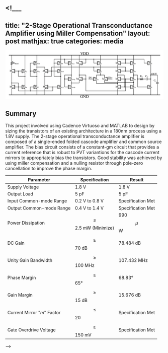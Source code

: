 <!___
---
title:  "2-Stage Operational Transconductance Amplifier using Miller Compensation"
layout: post
mathjax: true
categories: media
---

![2-Stage Architecture](/assets/images/2stageampsch.png)

## Summary

This project involved using Cadence Virtuoso and MATLAB to design by sizing the transistors of an existing architecture in a 180nm process using a 1.8V supply. The 2-stage operational transconductance amplifier is composed of a single-ended folded cascode amplifier and common source amplifier. The bias circuit consists of a constant-gm circuit that provides a current reference that is robust to PVT variantions for the cascode current mirrors to appropriately bias the transistors. Good stability was achieved by using miller compensation and a nulling resistor through pole-zero cancellation to improve the phase margin. 



| Parameter                  | Specification             | Result                     | 
|----------------------------|---------------------------|----------------------------|
| Supply Voltage             | 1.8 V                     | 1.8 V                      |
| Output Load                | 5 pF                      | 5 pF                       |
| Input Common-mode Range    | 0.2 V to 0.8 V            | Specification Met          |
| Output Common-mode Range   | 0.4 V to 1.4 V            | Specification Met          |
| Power Dissipation          | $$\le$$ 2.5 mW (Minimize) | 990 $$\mu$$W               |
| DC Gain                    | $$\ge$$ 70 dB             | 78.484 dB                  |
| Unity Gain Bandwidth       | $$\ge$$ 100 MHz           | 107.432 MHz                |
| Phase Margin               | $$\ge$$ 65°               | 68.83°                     |
| Gain Margin                | $$\ge$$ 15 dB             | 15.676 dB                  |
| Current Mirror "_m_" Factor| $$\le$$ 20                | Specification Met          |
| Gate Overdrive Voltage     | $$\ge$$ 150 mV            | Specification Met          |


-->



